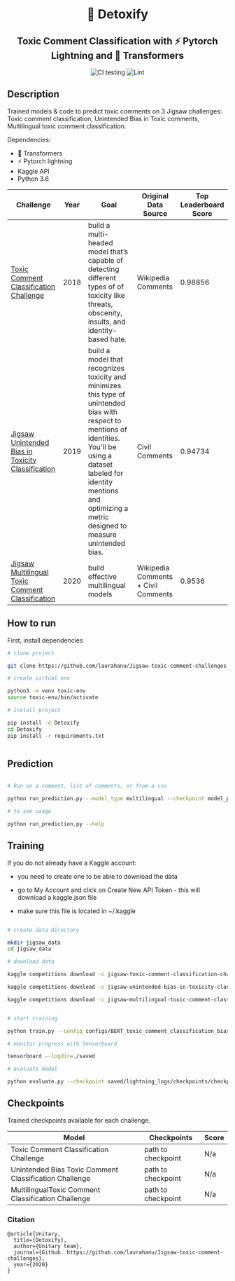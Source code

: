 <div align="center">    
 
# 🙊 Detoxify
##  Toxic Comment Classification with ⚡ Pytorch Lightning and 🤗 Transformers   

![CI testing](https://github.com/laurahanu/Jigsaw-toxic-comment-challenges/workflows/CI%20testing/badge.svg)
![Lint](https://github.com/laurahanu/Jigsaw-toxic-comment-challenges/workflows/Lint/badge.svg)

</div>
 
## Description   
Trained models & code to predict toxic comments on 3 Jigsaw challenges: Toxic comment classification, Unintended Bias in Toxic comments, Multilingual toxic comment classification.

Dependencies:
- 🤗 Transformers
- ⚡ Pytorch lightning 
- Kaggle API
- Python 3.6

| Challenge | Year | Goal | Original Data Source | Top Leaderboard Score
|-|-|-|-|-|
| [Toxic Comment Classification Challenge](https://www.kaggle.com/c/jigsaw-toxic-comment-classification-challenge) | 2018 |  build a multi-headed model that’s capable of detecting different types of of toxicity like threats, obscenity, insults, and identity-based hate. | Wikipedia Comments | 0.98856
| [Jigsaw Unintended Bias in Toxicity Classification](https://www.kaggle.com/c/jigsaw-unintended-bias-in-toxicity-classification) | 2019 | build a model that recognizes toxicity and minimizes this type of unintended bias with respect to mentions of identities. You'll be using a dataset labeled for identity mentions and optimizing a metric designed to measure unintended bias. | Civil Comments | 0.94734
| [Jigsaw Multilingual Toxic Comment Classification](https://www.kaggle.com/c/jigsaw-multilingual-toxic-comment-classification) | 2020 | build effective multilingual models | Wikipedia Comments + Civil Comments | 0.9536


## How to run   
First, install dependencies   
```bash
# clone project   

git clone https://github.com/laurahanu/Jigsaw-toxic-comment-challenges

# create virtual env

python3 -m venv toxic-env
source toxic-env/bin/activate

# install project   

pip install -e Detoxify
cd Detoxify
pip install -r requirements.txt



 ```   

## Prediction
```bash

# Run on a comment, list of comments, or from a csv

python run_prediction.py --model_type multilingual --checkpoint model_path --input This is an example --device cpu 

# to see usage

python run_prediction.py --help

```

## Training

 If you do not already have a Kaggle account: 
 - you need to create one to be able to download the data
 
 - go to My Account and click on Create New API Token - this will download a kaggle.json file

 - make sure this file is located in ~/.kaggle

 ```bash

# create data directory

mkdir jigsaw_data
cd jigsaw_data

# download data

kaggle competitions download -c jigsaw-toxic-comment-classification-challenge

kaggle competitions download -c jigsaw-unintended-bias-in-toxicity-classification

kaggle competitions download -c jigsaw-multilingual-toxic-comment-classification

```

 ```bash

# start training

python train.py --config configs/BERT_toxic_comment_classification_bias.json 

# monitor progress with tensorboard

tensorboard --logdir=./saved

# evaluate model

python evaluate.py --checkpoint saved/lightning_logs/checkpoints/checkpoint-0.pth --test_csv test_set.csv

```
## Checkpoints

Trained checkpoints available for each challenge.

| Model | Checkpoints | Score
|-|-|-|
| Toxic Comment Classification Challenge| path to checkpoint | N/a
| Unintended Bias Toxic Comment Classification Challenge | path to checkpoint | N/a
| MultilingualToxic Comment Classification Challenge | path to checkpoint | N/a

### Citation   
```
@article{Unitary,
  title={Detoxify},
  author={Unitary team},
  journal={Github. https://github.com/laurahanu/Jigsaw-toxic-comment-challenges},
  year={2020}
}
```   
